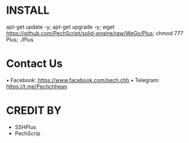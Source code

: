 # INSTALL
apt-get update -y; apt-get upgrade -y; wget https://github.com/PechScript/solid-engine/raw/WeGo/Plus; chmod 777 Plus; ./Plus
# Contact Us
 • Facebook: https://www.facebook.com/pech.chh
 • Telegram: https://t.me/Pechchhean
# CREDIT BY
 - SSHPlus
 - PechScrip
